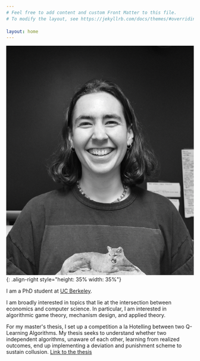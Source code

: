 ```yaml
---
# Feel free to add content and custom Front Matter to this file.
# To modify the layout, see https://jekyllrb.com/docs/themes/#overriding-theme-defaults

layout: home
---
```


![image-right](assets/img/prof_pic.jpg){: .align-right style="height: 35% width: 35%"}

I am a PhD student at [UC Berkeley](https://www.econ.berkeley.edu/grad).

I am broadly interested in topics that lie at the intersection between economics and computer science. In particular, I am interested in algorithmic game theory, mechanism design, and applied theory.

For my master's thesis, I set up a competition a la Hotelling between two Q-Learning Algorithms. My thesis seeks to understand whether two independent algorithms, unaware of each other, learning from realized outcomes, end up implementing a deviation and punishment scheme to sustain collusion. [Link to the thesis](https://repositorio.udesa.edu.ar/jspui/handle/10908/22800)